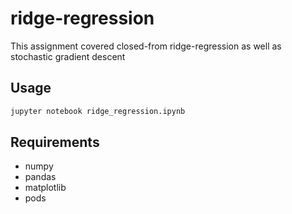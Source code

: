 # ridge-regression
This assignment covered closed-from ridge-regression as well as stochastic gradient descent

## Usage

```bash
jupyter notebook ridge_regression.ipynb
```

## Requirements
- numpy
- pandas
- matplotlib
- pods
